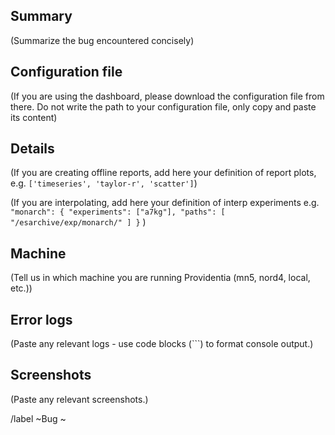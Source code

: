 ## Summary

(Summarize the bug encountered concisely)

## Configuration file

(If you are using the dashboard, please download the configuration file from there. Do not write the path to your configuration file, only copy and paste its content)

## Details

(If you are creating offline reports, add here your definition of report plots, e.g. `['timeseries', 'taylor-r', 'scatter']`)

(If you are interpolating, add here your definition of interp experiments e.g. `
"monarch": {
    "experiments": ["a7kg"],
    "paths": [
        "/esarchive/exp/monarch/"
    ]
 }`
)

## Machine

(Tell us in which machine you are running Providentia (mn5, nord4, local, etc.))

## Error logs

(Paste any relevant logs - use code blocks (```) to format console output.)

## Screenshots

(Paste any relevant screenshots.)

/label ~Bug ~